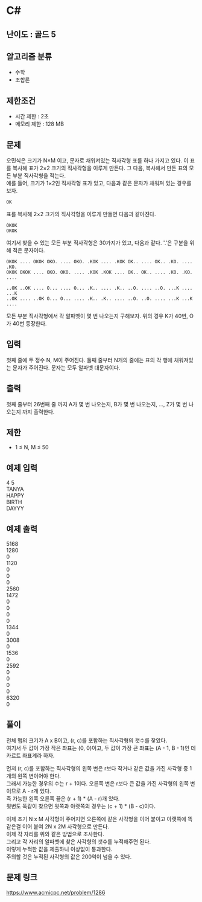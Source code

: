 # C#

## 난이도 : 골드 5

## 알고리즘 분류
  - 수학
  - 조합론

## 제한조건
  - 시간 제한 : 2초
  - 메모리 제한 : 128 MB

## 문제
오민식은 크기가 N×M 이고, 문자로 채워져있는 직사각형 표를 하나 가지고 있다. 이 표를 복사해 표가 2×2 크기의 직사각형을 이루게 만든다. 그 다음, 복사해서 만든 표의 모든 부분 직사각형을 적는다.<br/>
예를 들어, 크기가 1×2인 직사각형 표가 있고, 다음과 같은 문자가 채워져 있는 경우를 보자.<br/>


	OK


표를 복사해 2×2 크기의 직사각형을 이루게 만들면 다음과 같아진다.<br/>


	OKOK
	OKOK


여기서 찾을 수 있는 모든 부분 직사각형은 30가지가 있고, 다음과 같다. '.'은 구분을 위해 적은 문자이다.<br/>


	OKOK .... OKOK OKO. .... OKO. .KOK .... .KOK OK.. .... OK.. .KO. .... .KO.
	OKOK OKOK .... OKO. OKO. .... .KOK .KOK .... OK.. OK.. .... .KO. .KO. ....
	
	..OK ..OK .... O... .... O... .K.. .... .K.. ..O. .... ..O. ...K .... ...K
	..OK .... ..OK O... O... .... .K.. .K.. .... ..O. ..O. .... ...K ...K ....


모든 부분 직사각형에서 각 알파벳이 몇 번 나오는지 구해보자. 위의 경우 K가 40번, O가 40번 등장한다.<br/>


## 입력
첫째 줄에 두 정수 N, M이 주어진다. 둘째 줄부터 N개의 줄에는 표의 각 행에 채워져있는 문자가 주어진다. 문자는 모두 알파벳 대문자이다.<br/>


## 출력
첫째 줄부터 26번째 줄 까지 A가 몇 번 나오는지, B가 몇 번 나오는지, ..., Z가 몇 번 나오는지 까지 출력한다.<br/>


## 제한
  - 1 ≤ N, M ≤ 50


## 예제 입력
4 5<br/>
TANYA<br/>
HAPPY<br/>
BIRTH<br/>
DAYYY<br/>


## 예제 출력
5168<br/>
1280<br/>
0<br/>
1120<br/>
0<br/>
0<br/>
0<br/>
2560<br/>
1472<br/>
0<br/>
0<br/>
0<br/>
0<br/>
1344<br/>
0<br/>
3008<br/>
0<br/>
1536<br/>
0<br/>
2592<br/>
0<br/>
0<br/>
0<br/>
0<br/>
6320<br/>
0<br/>


## 풀이
전체 맵의 크기가 A x B이고, (r, c)를 포함하는 직사각형의 갯수를 찾았다.<br/>
여기서 두 값이 가장 작은 좌표는 (0, 0)이고, 두 값이 가장 큰 좌표는 (A - 1, B - 1)인 데카르트 좌표계라 하자.<br/>


먼저 (r, c)를 포함하는 직사각형의 왼쪽 변은 r보다 작거나 같은 값을 가진 사각형 중 1개의 왼쪽 변이어야 한다.<br/>
그래서 가능한 경우의 수는 r + 1이다. 오른쪽 변은 r보다 큰 값을 가진 사각형의 왼쪽 변이므로 A - r개 있다.<br/>
즉 가능한 왼쪽 오른쪽 끝은 (r + 1) * (A - r)개 있다.<br/>
윗변도 똑같이 찾으면 윗쪽과 아랫쪽의 경우는 (c + 1) * (B - c)이다.<br/>


이제 초기 N x M 사각형이 주어지면 오른쪽에 같은 사각형을 이어 붙이고 아랫쪽에 똑같은걸 이어 붙여 2N x 2M 사각형으로 만든다.<br/>
이제 각 자리를 위와 같은 방법으로 조사한다.<br/>
그리고 각 자리의 알파벳에 찾은 사각형의 갯수를 누적해주면 된다.<br/>
이렇게 누적한 값을 제출하니 이상없이 통과한다.<br/>
주의할 것은 누적된 사각형의 값은 200억이 넘을 수 있다.<br/>


## 문제 링크
https://www.acmicpc.net/problem/1286